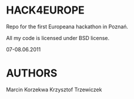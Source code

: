 HACK4EUROPE
===========
Repo for the first Europeana hackathon in Poznań.

All my code is licensed under BSD license.

07-08.06.2011

AUTHORS
=======
Marcin Korzekwa
Krzysztof Trzewiczek
